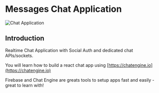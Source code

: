 # Messages Chat Application

![Chat Application](https://i.ibb.co/GJwyy9m/Bv9-Js3-QLOLY-HD.jpg)

## Introduction

Realtime Chat Application with Social Auth and dedicated chat APIs/sockets.

You will learn how to build a react chat app using [https://chatengine.io](https://chatengine.io)

Firebase and Chat Engine are greats tools to setup apps fast and easily - great to learn with!
